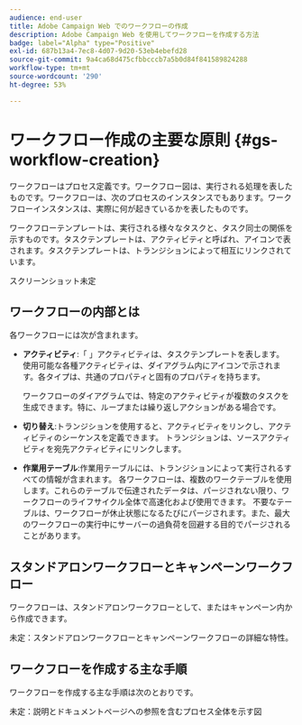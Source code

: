 ```yaml
---
audience: end-user
title: Adobe Campaign Web でのワークフローの作成
description: Adobe Campaign Web を使用してワークフローを作成する方法
badge: label="Alpha" type="Positive"
exl-id: 687b13a4-7ec8-4d07-9d20-53eb4ebefd28
source-git-commit: 9a4ca68d475cfbbcccb7a5b0d84f841589824288
workflow-type: tm+mt
source-wordcount: '290'
ht-degree: 53%

---
```



# ワークフロー作成の主要な原則 {#gs-workflow-creation}

ワークフローはプロセス定義です。ワークフロー図は、実行される処理を表したものです。ワークフローは、次のプロセスのインスタンスでもあります。ワークフローインスタンスは、実際に何が起きているかを表したものです。

ワークフローテンプレートは、実行される様々なタスクと、タスク同士の関係を示すものです。タスクテンプレートは、アクティビティと呼ばれ、アイコンで表されます。タスクテンプレートは、トランジションによって相互にリンクされています。

スクリーンショット未定

## ワークフローの内部とは

各ワークフローには次が含まれます。

* **アクティビティ**:「 」アクティビティは、タスクテンプレートを表します。 使用可能な各種アクティビティは、ダイアグラム内にアイコンで示されます。各タイプは、共通のプロパティと固有のプロパティを持ちます。

   ワークフローのダイアグラムでは、特定のアクティビティが複数のタスクを生成できます。特に、ループまたは繰り返しアクションがある場合です。

* **切り替え**:トランジションを使用すると、アクティビティをリンクし、アクティビティのシーケンスを定義できます。 トランジションは、ソースアクティビティを宛先アクティビティにリンクします。

* **作業用テーブル**:作業用テーブルには、トランジションによって実行されるすべての情報が含まれます。 各ワークフローは、複数のワークテーブルを使用します。これらのテーブルで伝達されたデータは、パージされない限り、ワークフローのライフサイクル全体で高速化および使用できます。 不要なテーブルは、ワークフローが休止状態になるたびにパージされます。また、最大のワークフローの実行中にサーバーの過負荷を回避する目的でパージされることがあります。

## スタンドアロンワークフローとキャンペーンワークフロー

ワークフローは、スタンドアロンワークフローとして、またはキャンペーン内から作成できます。

未定：スタンドアロンワークフローとキャンペーンワークフローの詳細な特性。

## ワークフローを作成する主な手順

ワークフローを作成する主な手順は次のとおりです。

未定：説明とドキュメントページへの参照を含むプロセス全体を示す図